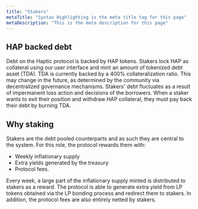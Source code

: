 ```yaml
---
title: "Stakers"
metaTitle: "Syntax Highlighting is the meta title tag for this page"
metaDescription: "This is the meta description for this page"
---
```


## HAP backed debt

Debt on the Haptic protocol is backed by HAP tokens. Stakers lock HAP as collateral using our user interface and mint an amount of tokenized debt asset (TDA). TDA is currently backed by a 400% collateralization ratio. This may change in the future, as determined by the community via decentralized governance mechanisms. Stakers' debt fluctuates as a result of impermanent loss action and decisions of the borrowers. When a staker wants to exit their position and withdraw HAP collateral, they must pay back their debt by burning TDA.

## Why staking

Stakers are the debt pooled counterparts and as such they are central to the system. For this role, the protocol rewards them with: 

- Weekly inflationary supply 
- Extra yields generated by the treasury
- Protocol fees.

Every week, a large part of the inflationary supply minted is distributed to stakers as a reward. The protocol is able to generate extra yield from LP tokens obtained via the LP bonding process and redirect them to stakers. In addition, the protocol fees are also entirely netted by stakers. 